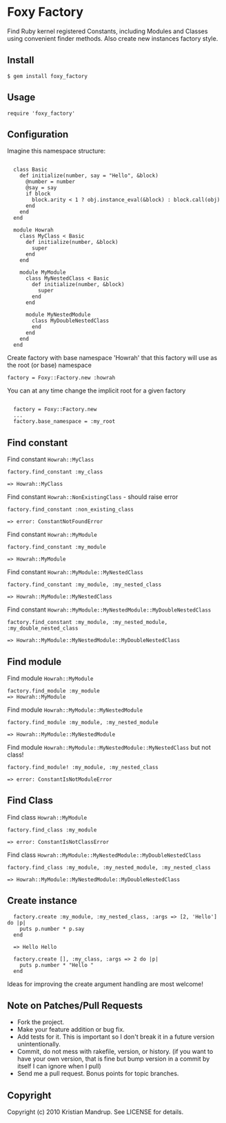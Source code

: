 # Foxy Factory #

Find Ruby kernel registered Constants, including Modules and Classes using convenient finder methods. 
Also create new instances factory style.

## Install ## 

<code>$ gem install foxy_factory</code> 

## Usage ## 

<code>require 'foxy_factory'</code> 

## Configuration ##

Imagine this namespace structure:

<pre><code>    
  class Basic
    def initialize(number, say = "Hello", &block)
      @number = number
      @say = say
      if block
        block.arity < 1 ? obj.instance_eval(&block) : block.call(obj)
      end        
    end
  end

  module Howrah  
    class MyClass < Basic
      def initialize(number, &block)
        super
      end
    end

    module MyModule
      class MyNestedClass < Basic
        def initialize(number, &block)
          super
        end
      end

      module MyNestedModule
        class MyDoubleNestedClass
        end
      end
    end
  end  
</code></pre>

Create factory with base namespace 'Howrah' that this factory will use as the root (or base) namespace

<code>factory = Foxy::Factory.new :howrah</code>

You can at any time change the implicit root for a given factory
<pre><code>
  factory = Foxy::Factory.new
  ...
  factory.base_namespace = :my_root
</code></pre>

## Find constant ##

Find constant `Howrah::MyClass`
<pre><code>factory.find_constant :my_class

=> Howrah::MyClass
</code></pre>

Find constant `Howrah::NonExistingClass` - should raise error
<pre><code>factory.find_constant :non_existing_class

=> error: ConstantNotFoundError
</code></pre>

Find constant `Howrah::MyModule`
<pre><code>factory.find_constant :my_module
  
=> Howrah::MyModule
</code></pre>

Find constant `Howrah::MyModule::MyNestedClass`

<pre><code>factory.find_constant :my_module, :my_nested_class
  
=> Howrah::MyModule::MyNestedClass
</code></pre>

Find constant `Howrah::MyModule::MyNestedModule::MyDoubleNestedClass`
<pre><code>factory.find_constant :my_module, :my_nested_module, :my_double_nested_class
  
=> Howrah::MyModule::MyNestedModule::MyDoubleNestedClass
</code></pre>

## Find module ##

Find module `Howrah::MyModule`
<pre><code>factory.find_module :my_module
=> Howrah::MyModule  
</code></pre>

Find module `Howrah::MyModule::MyNestedModule`
<pre><code>factory.find_module :my_module, :my_nested_module

=> Howrah::MyModule::MyNestedModule
</code></pre>

Find module `Howrah::MyModule::MyNestedModule::MyNestedClass` but not class!
<pre><code>factory.find_module! :my_module, :my_nested_class
  
=> error: ConstantIsNotModuleError
</code></pre>

## Find Class ##

Find class `Howrah::MyModule`
<pre><code>factory.find_class :my_module

=> error: ConstantIsNotClassError
</code></pre>

Find class `Howrah::MyModule::MyNestedModule::MyDoubleNestedClass`
<pre><code>factory.find_class :my_module, :my_nested_module, :my_nested_class
  
=> Howrah::MyModule::MyNestedModule::MyDoubleNestedClass
</code></pre>

## Create instance ##

<pre><code>  factory.create :my_module, :my_nested_class, :args => [2, 'Hello'] do |p|
    puts p.number * p.say
  end 
  
  => Hello Hello

  factory.create [], :my_class, :args => 2 do |p|
    puts p.number * "Hello "
  end 
</code></pre>

Ideas for improving the create argument handling are most welcome!

## Note on Patches/Pull Requests ##
 
* Fork the project.
* Make your feature addition or bug fix.
* Add tests for it. This is important so I don't break it in a
  future version unintentionally.
* Commit, do not mess with rakefile, version, or history.
  (if you want to have your own version, that is fine but bump version in a commit by itself I can ignore when I pull)
* Send me a pull request. Bonus points for topic branches.

## Copyright ##

Copyright (c) 2010 Kristian Mandrup. See LICENSE for details.
